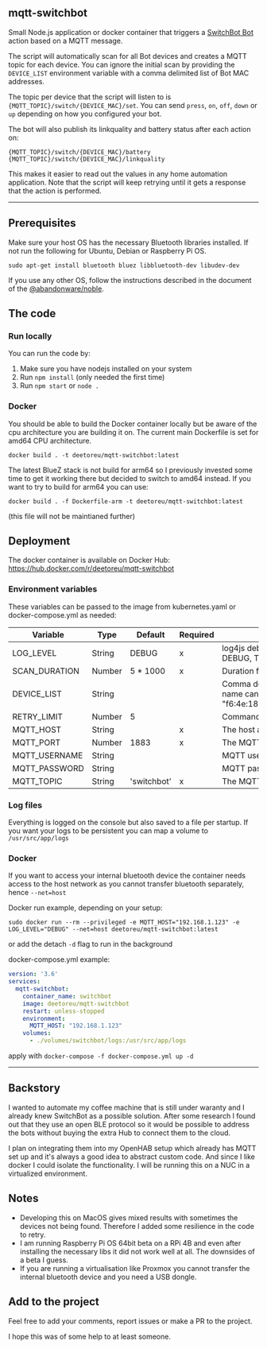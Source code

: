 ## mqtt-switchbot
Small Node.js application or docker container that triggers a [SwitchBot Bot](https://www.switch-bot.com/products/switchbot-bot) action based on a MQTT message.

The script will automatically scan for all Bot devices and creates a MQTT topic for each device. You can ignore the initial scan by providing the `DEVICE_LIST` environment variable with a comma delimited list of Bot MAC addresses.

The topic per device that the script will listen to is `{MQTT_TOPIC}/switch/{DEVICE_MAC}/set`. You can send `press`, `on`, `off`, `down` or `up` depending on how you configured your bot.

The bot will also publish its linkquality and battery status after each action on:
```
{MQTT_TOPIC}/switch/{DEVICE_MAC}/battery
{MQTT_TOPIC}/switch/{DEVICE_MAC}/linkquality
```
This makes it easier to read out the values in any home automation application.
Note that the script will keep retrying until it gets a response that the action is performed.

---

## Prerequisites
Make sure your host OS has the necessary Bluetooth libraries installed. If not run the following for Ubuntu, Debian or Raspberry Pi OS.
```
sudo apt-get install bluetooth bluez libbluetooth-dev libudev-dev
```
If you use any other OS, follow the instructions described in the document of the [@abandonware/noble](https://github.com/abandonware/noble).

## The code
### Run locally
You can run the code by:
1. Make sure you have nodejs installed on your system
2. Run `npm install` (only needed the first time)
3. Run `npm start` or `node .`

### Docker
You should be able to build the Docker container locally but be aware of the cpu architecture you are building it on. The current main Dockerfile is set for amd64 CPU architecture.
```
docker build . -t deetoreu/mqtt-switchbot:latest
```

The latest BlueZ stack is not build for arm64 so I previously invested some time to get it working there but decided to switch to amd64 instead.
If you want to try to build for arm64 you can use:
```
docker build . -f Dockerfile-arm -t deetoreu/mqtt-switchbot:latest
```
(this file will not be maintianed further)

## Deployment
The docker container is available on Docker Hub: https://hub.docker.com/r/deetoreu/mqtt-switchbot

### Environment variables
These variables can be passed to the image from kubernetes.yaml or docker-compose.yml as needed:

Variable | Type | Default | Required | Description |
-------- | ---- | ------- | -------- | ----------- |
LOG_LEVEL | String | DEBUG | x | log4js debug level, choices are: OFF, FATAL, ERROR, WARN, INFO, DEBUG, TRACE, ALL, but I reccomend keeping it on DEBUG
SCAN_DURATION | Number | 5 * 1000 | x | Duration for discovery process (ms)
DEVICE_LIST | String |  |  | Comma delimited string of Bot MAC addresses, a optional logical name can be added with a pipe '\|' symbol, eg: "f6:4e:18:be:8f:37\|switch_kitchen,e3:82:be:9c:a4:69\|switch_table"
RETRY_LIMIT | Number | 5 |  | Command retry limit before a warning is logged
MQTT_HOST | String |  | x | The host address of the MQTT broker
MQTT_PORT | Number | 1883 | x | The MQTT broker port
MQTT_USERNAME | String |  |  | MQTT username in case it is secured
MQTT_PASSWORD | String |  |  | MQTT password in case it is secured
MQTT_TOPIC | String | 'switchbot' | x | The MQTT topic where the data is published

### Log files
Everything is logged on the console but also saved to a file per startup.
If you want your logs to be persistent you can map a volume to `/usr/src/app/logs`

### Docker
If you want to access your internal bluetooth device the container needs access to the host network as you cannot transfer bluetooth separately, hence `--net=host`

Docker run example, depending on your setup:
```
sudo docker run --rm --privileged -e MQTT_HOST="192.168.1.123" -e LOG_LEVEL="DEBUG" --net=host deetoreu/mqtt-switchbot:latest
```
or add the detach `-d` flag to run in the background

docker-compose.yml example:
```yaml
version: '3.6'
services:
  mqtt-switchbot:
    container_name: switchbot
    image: deetoreu/mqtt-switchbot
    restart: unless-stopped
    environment:
      MQTT_HOST: "192.168.1.123"
    volumes:
      - ./volumes/switchbot/logs:/usr/src/app/logs
```
apply with `docker-compose -f docker-compose.yml up -d`

---

## Backstory
I wanted to automate my coffee machine that is still under waranty and I already knew SwitchBot as a possible solution. After some research I found out that they use an open BLE protocol so it would be possible to address the bots without buying the extra Hub to connect them to the cloud.

I plan on integrating them into my OpenHAB setup which already has MQTT set up and it's always a good idea to abstract custom code. And since I like docker I could isolate the functionality. I will be running this on a NUC in a virtualized environment.
## Notes
* Developing this on MacOS gives mixed results with sometimes the devices not being found. Therefore I added some resilience in the code to retry.
* I am running Raspberry Pi OS 64bit beta on a RPi 4B and even after installing the necessary libs it did not work well at all. The downsides of a beta I guess.
* If you are running a virtualisation like Proxmox you cannot transfer the internal bluetooth device and you need a USB dongle.

## Add to the project
Feel free to add your comments, report issues or make a PR to the project.

I hope this was of some help to at least someone.
